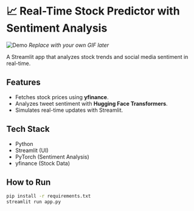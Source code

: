 # 📈 Real-Time Stock Predictor with Sentiment Analysis  

![Demo](demo.gif) *Replace with your own GIF later*

A Streamlit app that analyzes stock trends and social media sentiment in real-time.

## Features  
- Fetches stock prices using **yfinance**.  
- Analyzes tweet sentiment with **Hugging Face Transformers**.  
- Simulates real-time updates with Streamlit.  

## Tech Stack  
- Python  
- Streamlit (UI)  
- PyTorch (Sentiment Analysis)  
- yfinance (Stock Data)  

## How to Run  
```bash
pip install -r requirements.txt
streamlit run app.py